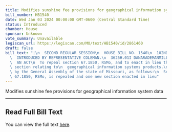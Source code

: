 ```yaml
---
title: Modifies sunshine fee provisions for geographical information system data
bill_number: HB1540
date: Wed Jan 03 2024 00:00:00 GMT-0600 (Central Standard Time)
status: Introduced
chamber: House
sponsor: Unknown
vote_summary: Unavailable
legiscan_url: https://legiscan.com/MO/text/HB1540/id/2861460
draft: false
bill_text: "|\n  SECOND REGULAR SESSION\n  HOUSE BILL NO. 1540\n  102ND GENERAL ASSEMBLY\n\
  \  INTRODUCED BY REPRESENTATIVE COLEMAN.\n  3625H.01I DANARADEMANMILLER,ChiefClerk\n\
  \  AN ACT\n  To repeal section 67.1850, RSMo, and to enact in lieu thereof one new\
  \ section relating to\n  geographical information systems products.\n  Be it enacted\
  \ by the General Assembly of the state of Missouri, as follows:\n  Section A. Section\
  \ 67.1850, RSMo, is repealed and one new section enacted in lieu"
---
```

Modifies sunshine fee provisions for geographical information system data

---

## Read Full Bill Text

You can view the full text [here](https://legiscan.com/MO/text/HB1540/id/2861460).
